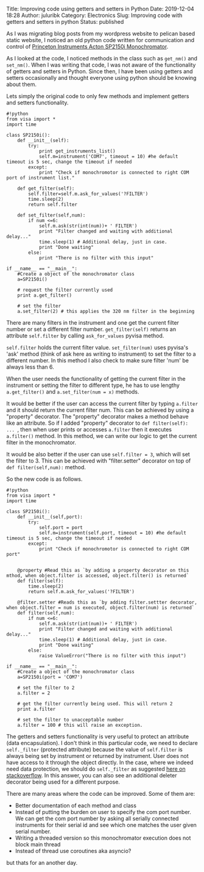 Title: Improving code using getters and setters in Python
Date: 2019-12-04 18:28
Author: juluribk
Category: Electronics 
Slug: Improving code with getters and setters in python 
Status: published

As I was migrating blog posts from my wordpress website to pelican based static website, I noticed an old python code written for communication and control of [Princeton Instruments Acton SP2150i Monochromator]({filename}controlling-sp2150i-monochromator-with-pythonpyvisa.md).

As I looked at the code, I noticed methods in the class such as `get_nm()` and `set_nm()`. When I was writing that code, I was not aware of the functionality of getters and setters in Python. Since then, I have been using getters and setters occasionally and thought everyone using python should be knowing about them.

Lets simply the original code to only few methods and implement getters and setters functionality.


    #!python
    from visa import *
    import time
    
    class SP2150i():
        def __init__(self):
            try:
                print get_instruments_list()
                self.m=instrument('COM7', timeout = 10) #he default timeout is 5 sec, change the timeout if needed
            except:
                print "Check if monochromotor is connected to right COM port of instrument list."
    
        def get_filter(self):
            self.filter=self.m.ask_for_values('?FILTER')
            time.sleep(2)
            return self.filter
    
        def set_filter(self,num):
            if num <=6:
                self.m.ask(str(int(num))+ ' FILTER')
                print "Filter changed and waiting with additional delay..."
                time.sleep(1) # Additional delay, just in case.
                print "Done waiting"
            else:
                print "There is no filter with this input"
    
    if __name__ == "__main__":
        #Create a object of the monochromator class
        a=SP2150i()

        # request the filter currently used
        print a.get_filter()

        # set the filter 
        a.set_filter(2) # this applies the 320 nm filter in the beginning

There are many filters in the instrument and one get the current filter number or set a different filter number. `get_filter(self)` returns an attribute `self.filter` by calling `ask_for_values` pyvisa method. 

`self.filter` holds the current filter value. `set_filter(num)` uses pyvisa's 'ask' method (think of ask here as writing to instrument) to set the filter to a different number. In this method I also check to make sure filter 'num' be always less than 6.

When the user needs the functionality of getting the current filter in the instrument or setting the filter to different type, he has to use lengthy `a.get_filter()` and `a.set_filter(num = x)` methods. 

It would be better if the user can access the current filter by typing `a.filter` and it should return the current filter num. This can be achieved by using a "property" decorator. The "property" decorator makes a method behave like an attribute. So if I added "property" decorator to `def filter(self): ... `, then when user prints or accesses `a.filter` then it executes `a.filter()` method. In this method, we can write our logic to get the current filter in the monochromator.

It would be also better if the  user can use `self.filter = 3`, which will set the filter to 3. This can be achieved with "filter.setter" decorator on top of `def filter(self,num):` method. 

So the new code is as follows. 

    #!python
    from visa import *
    import time 
 
    class SP2150i():
        def __init__(self,port):
            try:
                self.port = port
                self.m=instrument(self.port, timeout = 10) #he default timeout is 5 sec, change the timeout if needed
            except:
                print "Check if monochromotor is connected to right COM port" 
    

        @property #Read this as `by adding a property decorator on this mthod, when object.filter is accessed, object.filter() is returned`
        def filter(self):
            time.sleep(2)
            return self.m.ask_for_values('?FILTER')

        @filter.setter #Reads this as `by adding filter.settter decorator, when object.filter = num is executed, object.filter(num) is returned`
        def filter(self,num):
            if num <=6:
                self.m.ask(str(int(num))+ ' FILTER')
                print "Filter changed and waiting with additional delay..."
                time.sleep(1) # Additional delay, just in case.
                print "Done waiting"
            else:
                raise ValueError("There is no filter with this input")
       
    if __name__ == "__main__":
        #Create a object of the monochromator class
        a=SP2150i(port = 'COM7')

        # set the filter to 2
        a.filter = 2 
        
        # get the filter currently being used. This will return 2
        print a.filter 

        # set the filter to unacceptable number
        a.filter = 100 # this will raise an exception.

The getters and setters functionality is very useful to protect an attribute (data encapsulation). I don't think in this particular code, we need to declare `self._filter` (protected attribute) because the value of `self.filter` is always being set by instrument or returned by instrument. User does not have access to it through the object directly. In the case, where we indeed need data protection, we should do `self._filter` as suggested [here on stackoverflow](https://stackoverflow.com/a/36943813/1753919). In this answer, you can also see an additional deleter decorator being used for a different purpose.

There are many areas where the code can be improved. Some of them are:

- Better documentation of each method and class
- Instead of putting the burden on user to specify the com port number. We can get the com port number by asking all serially connected instruments for their serial id and see which one matches the user given serial number.
- Writing a threaded version so this monochromator execution does not block main thread
- Instead of thread use coroutines aka asyncio?

but thats for an another day.

